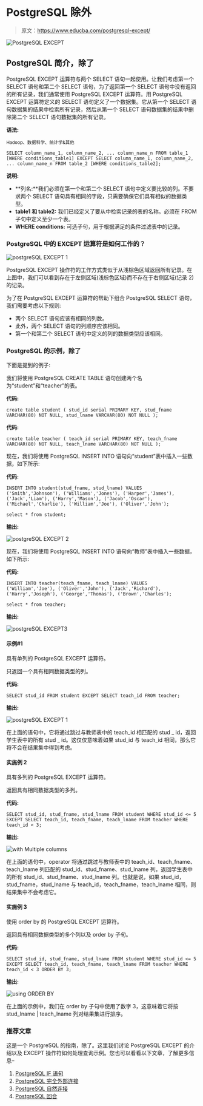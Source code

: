 # PostgreSQL 除外

> 原文：<https://www.educba.com/postgresql-except/>

![PostgreSQL EXCEPT](img/9bb6e013cc103720cde7d1db3af73b2b.png)



## PostgreSQL 简介，除了

PostgreSQL EXCEPT 运算符与两个 SELECT 语句一起使用。让我们考虑第一个 SELECT 语句和第二个 SELECT 语句，为了返回第一个 SELECT 语句中没有返回的所有记录，我们通常使用 PostgreSQL EXCEPT 运算符。用 PostgreSQL EXCEPT 运算符定义的 SELECT 语句定义了一个数据集。它从第一个 SELECT 语句数据集的结果中检索所有记录，然后从第一个 SELECT 语句数据集的结果中删除第二个 SELECT 语句数据集的所有记录。

**语法:**

<small>Hadoop、数据科学、统计学&其他</small>

`SELECT column_name_1, column_name_2, ... column_name_n
FROM table_1
[WHERE conditions_table1] EXCEPT
SELECT column_name_1, column_name_2, ... column_name_n
FROM table_2
[WHERE conditions_table2];`

**说明:**

*   **列名:**我们必须在第一个和第二个 SELECT 语句中定义要比较的列。不要求两个 SELECT 语句具有相同的字段，只需要确保它们具有相似的数据类型。
*   **table1 和 table2:** 我们已经定义了要从中检索记录的表的名称。必须在 FROM 子句中定义至少一个表。
*   **WHERE conditions:** 可选子句，用于根据满足的条件过滤表中的记录。

### PostgreSQL 中的 EXCEPT 运算符是如何工作的？

![postgreSQL EXCEPT 1](img/a57ec7509b9257f37cfd85110fc2fe3f.png)



PostgreSQL EXCEPT 操作符的工作方式类似于从浅棕色区域返回所有记录。在上图中，我们可以看到存在于左侧区域(浅棕色区域)而不存在于右侧区域(记录 2)的记录。

为了在 PostgreSQL EXCEPT 运算符的帮助下组合 PostgreSQL SELECT 语句，我们需要考虑以下规则:

*   两个 SELECT 语句应该有相同的列数。
*   此外，两个 SELECT 语句的列顺序应该相同。
*   第一个和第二个 SELECT 语句中定义的列的数据类型应该相同。

### PostgreSQL 的示例，除了

下面是提到的例子:

我们将使用 PostgreSQL CREATE TABLE 语句创建两个名为“student”和“teacher”的表。

**代码:**

`create table student
(
stud_id serial PRIMARY KEY,
stud_fname VARCHAR(80) NOT NULL,
stud_lname VARCHAR(80) NOT NULL
);`

**代码:**

`create table teacher
(
teach_id serial PRIMARY KEY,
teach_fname VARCHAR(80) NOT NULL,
teach_lname VARCHAR(80) NOT NULL
);`

现在，我们将使用 PostgreSQL INSERT INTO 语句向“student”表中插入一些数据，如下所示:

**代码:**

`INSERT INTO student(stud_fname, stud_lname)
VALUES
('Smith','Johnson'),
('Williams','Jones'),
('Harper','James'),
('Jack','Liam'),
('Harry','Mason'),
('Jacob','Oscar'),
('Michael','Charlie'),
('William','Joe'),
('Oliver','John');`

`select * from student;`

**输出:**

![postgreSQL EXCEPT 2](img/2bcccdcd539465f2b16cf68457ebf866.png)



现在，我们将使用 PostgreSQL INSERT INTO 语句向“教师”表中插入一些数据，如下所示:

**代码:**

`INSERT INTO teacher(teach_fname, teach_lname)
VALUES
('William','Joe'),
('Oliver','John'),
('Jack','Richard'),
('Harry','Joseph'),
('George','Thomas'),
('Brown','Charles');`

`select * from teacher;`

**输出:**

![postgreSQL EXCEPT3](img/a9fc388b56b9e315b469954ab819f6a8.png)



#### 示例#1

具有单列的 PostgreSQL EXCEPT 运算符。

只返回一个具有相同数据类型的列。

**代码:**

`SELECT stud_id
FROM student
EXCEPT
SELECT teach_id
FROM teacher;`

**输出:**

![postgreSQL EXCEPT 1](img/3760ceb9558f36e011aa24daf3ce9fbe.png)



在上面的语句中，它将通过跳过与教师表中的 teach_id 相匹配的 stud _ id，返回学生表中的所有 stud _ id。这仅仅意味着如果 stud_id 与 teach_id 相同，那么它将不会在结果集中得到考虑。

#### 实施例 2

具有多列的 PostgreSQL EXCEPT 运算符。

返回具有相同数据类型的多列。

**代码:**

`SELECT stud_id, stud_fname, stud_lname
FROM student
WHERE stud_id <= 5
EXCEPT
SELECT teach_id, teach_fname, teach_lname
FROM teacher
WHERE teach_id < 3;`

**输出:**

![with Multiple columns](img/211fccddab4f51705f632fd5e1f6a309.png)



在上面的语句中，operator 将通过跳过与教师表中的 teach_id、teach_fname、teach_lname 列匹配的 stud_id、stud_fname、stud_lname 列，返回学生表中的所有 stud_id、stud_fname、stud_lname 列。也就是说，如果 stud_id，stud_fname，stud_lname 与 teach_id，teach_fname，teach_lname 相同，则结果集中不会考虑它。

#### 实施例 3

使用 order by 的 PostgreSQL EXCEPT 运算符。

返回具有相同数据类型的多个列以及 order by 子句。

**代码:**

`SELECT stud_id, stud_fname, stud_lname
FROM student
WHERE stud_id <= 5
EXCEPT
SELECT teach_id, teach_fname, teach_lname
FROM teacher
WHERE teach_id < 3
ORDER BY 3;`

**输出:**

![using ORDER BY](img/7addc78347c755d4e7db5e96bfeadc79.png)



在上面的示例中，我们在 order by 子句中使用了数字 3，这意味着它将按 stud_lname | teach_lname 列对结果集进行排序。

### 推荐文章

这是一个 PostgreSQL 的指南，除了。这里我们讨论 PostgreSQL EXCEPT 的介绍以及 EXCEPT 操作符如何处理查询示例。您也可以看看以下文章，了解更多信息–

1.  [PostgreSQL IF 语句](https://www.educba.com/postgresql-if-statement/)
2.  [PostgreSQL 完全外部连接](https://www.educba.com/postgresql-full-outer-join/)
3.  [PostgreSQL 自然连接](https://www.educba.com/postgresql-natural-join/)
4.  [PostgreSQL 回合](https://www.educba.com/postgresql-round/)